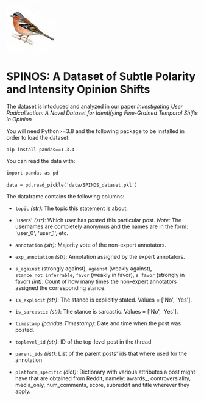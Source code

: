 <img src="SPINOS.jpeg" width="128"/>

# SPINOS: A Dataset of Subtle Polarity and Intensity Opinion Shifts

The dataset is intoduced and analyzed in our paper *Investigating User Radicalization: A Novel Dataset for Identifying Fine-Grained Temporal Shifts in Opinion*

You will need Python>=3.8 and the following package to be installed in order to load the dataset:
```
pip install pandas==1.3.4
```

You can read the data with:
```
import pandas as pd

data = pd.read_pickle('data/SPINOS_dataset.pkl')
```

The dataframe contains the following columns:

- `topic` *(str)*: The topic this statement is about.

- 'users' *(str)*: Which user has posted this particular post. *Note:* The usernames are completely anonymus and the names are in the form: 'user_0', 'user_1', etc.

- `annotation` *(str)*: Majority vote of the non-expert annotators.

- `exp_annotation` *(str)*: Annotation assigned by the expert annotators.

- `s_against` (strongly against), `against` (weakly against), `stance_not_inferrable`, `favor` (weakly in favor), `s_favor` (strongly in favor) *(int)*: Count of how many times the non-expert annotators assigned the corresponding stance.

- `is_explicit` *(str)*: The stance is explicitly stated. Values = \['No', 'Yes'\].

- `is_sarcastic` *(str)*: The stance is sarcastic. Values = \['No', 'Yes'\].

- `timestamp` *(pandas Timestamp)*: Date and time when the post was posted.

- `toplevel_id` *(str)*: ID of the top-level post in the thread 

- `parent_ids` *(list)*: List of the parent posts' ids that where used for the annotation

- `platform_specific` *(dict)*: Dictionary with various attributes a post might have that are obtained from Reddit, namely: awards_, controversiality, media_only, num_comments, score, subreddit and title wherever they apply.
